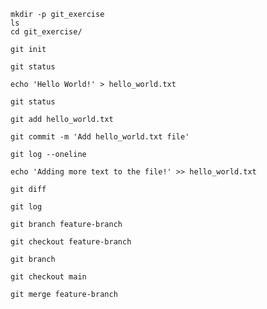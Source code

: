 
```
mkdir -p git_exercise
ls
cd git_exercise/
```

```
git init
```

```
git status
```


```
echo 'Hello World!' > hello_world.txt
```

```
git status
```

```
git add hello_world.txt
```

```
git commit -m 'Add hello_world.txt file'
```

```
git log --oneline
```


```
echo 'Adding more text to the file!' >> hello_world.txt
```

```
git diff
```

```
git log
```


```
git branch feature-branch
```

```
git checkout feature-branch
```

```
git branch
```

```
git checkout main
```

```
git merge feature-branch
```